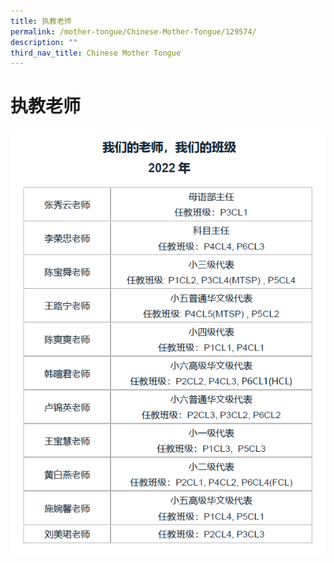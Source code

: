 ```yaml
---
title: 执教老师
permalink: /mother-tongue/Chinese-Mother-Tongue/129574/
description: ""
third_nav_title: Chinese Mother Tongue
---
```

# **执教老师**

![](/images/1xx.png)